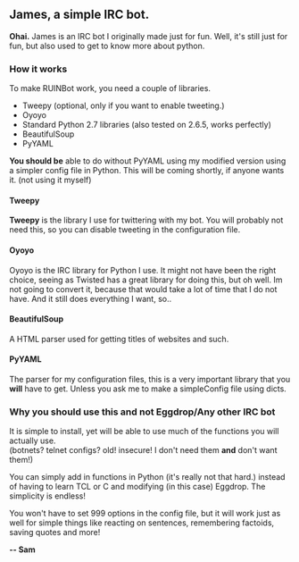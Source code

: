 ## James, a simple IRC bot.

**Ohai.** James is an IRC bot I originally made just for fun.
Well, it's still just for fun, but also used to get to know
more about python.

### How it works

To make RUINBot work, you need a couple of libraries.

* Tweepy (optional, only if you want to enable tweeting.)
* Oyoyo
* Standard Python 2.7 libraries (also tested on 2.6.5, works perfectly)
* BeautifulSoup
* PyYAML

**You should be** able to do without PyYAML using my modified version using a simpler config file in Python.
This will be coming shortly, if anyone wants it. (not using it myself)

#### Tweepy

**Tweepy** is the library I use for twittering with my bot. You will probably not need this, so you can disable tweeting
in the configuration file.

#### Oyoyo

Oyoyo is the IRC library for Python I use. It might not have been the right choice,
seeing as Twisted has a great library for doing this, but oh well.
Im not going to convert it, because that would take a lot of time that I do not have.
And it still does everything I want, so..

#### BeautifulSoup

A HTML parser used for getting titles of websites and such.

#### PyYAML

The parser for my configuration files, this is a very important library that you **will** have to get.
Unless you ask me to make a simpleConfig file using dicts.

### Why you should use this and not Eggdrop/Any other IRC bot

It is simple to install, yet will be able to use much of the functions you will actually use. 
<br>(botnets? telnet configs? old! insecure! I don't need them **and** don't want them!)

You can simply add in functions in Python (it's really not that hard.) instead of having to learn TCL or C and modifying (in this case) Eggdrop. The simplicity is endless!

You won't have to set 999 options in the config file, but it will work just as well for simple things like reacting on sentences, remembering factoids, saving quotes and more!

**-- Sam**
